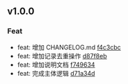## v1.0.0

### Feat
- feat: 增加 CHANGELOG.md [f4c3cbc](https://hub.com/x-dirve/changelog/commit/f4c3cbcb47907ee4dc881aacbb997831dee19e70)
- feat: 增加记录去重操作 [d87f8eb](https://hub.com/x-dirve/changelog/commit/d87f8eb4cbf96acf6c54813f5d1be9e0ef807cd6)
- feat: 增加说明文档 [f749634](https://hub.com/x-dirve/changelog/commit/f7496341587a40faae2515059086d79ca71e853a)
- feat: 完成主体逻辑 [d71a34d](https://hub.com/x-dirve/changelog/commit/d71a34d8801541dcbf8bd5b50be3608226df158c)

